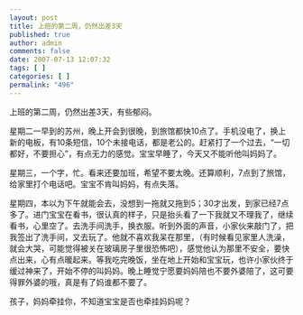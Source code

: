 ```yaml
---
layout: post
title: 上班的第二周，仍然出差3天
published: true
author: admin
comments: false
date: 2007-07-13 12:07:32
tags: [ ]
categories: [ ]
permalink: "496"
---
```

上班的第二周，仍然出差3天，有些郁闷。


  


星期二一早到的苏州，晚上开会到很晚，到旅馆都快10点了。手机没电了，换上新的电板，有10条短信，10个未接电话，都是老公的。赶紧打了一个过去，“一切都好，不要担心”，有点无力的感觉。宝宝早睡了，今天又不能听他叫妈妈了。


  


星期三，一个字，忙。看来还要加班，希望不要太晚。还算顺利，7点到了旅馆，给家里打个电话吧。宝宝不肯叫妈妈，有点失落。


  


星期四，本以为下午就能会去，没想到一拖就又拖到5；30才出发，到家已经7点多了。进门宝宝在看书，很认真的样子，只是抬头看了一下我就又不理我了，继续看书，心里空了。去洗手间洗手，换衣服。听到外面的声音，小家伙来敲门了，把我签出了洗手间，又去玩了。他就不喜欢我呆在那里，（有时候看见家里人洗澡，就会大哭，可能觉得被关在玻璃房子里很恐怖吧），感觉他认为那里不安全，要快点出来，心有点暖起来。等我吃完晚饭，坐在地上开始和宝宝玩，也许小家伙终于缓过神来了，开始不停的叫妈妈。晚上睡觉宁愿要妈妈陪也不要外婆陪了，这可要得罪外婆的哦，真是有了妈谁都不要了。


  


孩子，妈妈牵挂你，不知道宝宝是否也牵挂妈妈呢？